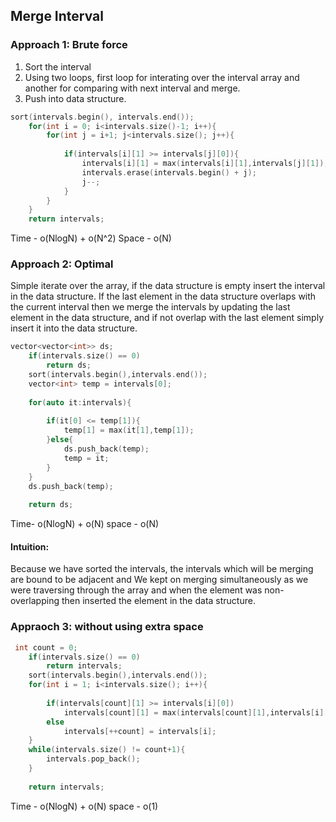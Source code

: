 ## Merge Interval

### Approach 1: Brute force

1. Sort the interval
2. Using two loops, first loop for interating over the interval array and another for comparing with next interval and merge.
3. Push into data structure.

```c++
sort(intervals.begin(), intervals.end());
    for(int i = 0; i<intervals.size()-1; i++){
        for(int j = i+1; j<intervals.size(); j++){
            
            if(intervals[i][1] >= intervals[j][0]){
                intervals[i][1] = max(intervals[i][1],intervals[j][1]);
                intervals.erase(intervals.begin() + j);
                j--;
            }   
        }
    }
    return intervals;

```

Time - o(NlogN) + o(N^2)
Space - o(N)

### Approach 2: Optimal 

Simple iterate over the array, if the data structure is empty insert the interval in the data structure.
If the last element in the data structure overlaps with the current interval then we merge the intervals by updating the last element in the data structure, 
and if  not overlap with the last element simply insert it into the data structure.

```c++
vector<vector<int>> ds;
    if(intervals.size() == 0)
        return ds;
    sort(intervals.begin(),intervals.end());
    vector<int> temp = intervals[0];
    
    for(auto it:intervals){
        
        if(it[0] <= temp[1]){
            temp[1] = max(it[1],temp[1]);
        }else{
            ds.push_back(temp);
            temp = it;
        }
    }
    ds.push_back(temp);
    
    return ds;
```
Time- o(NlogN) + o(N)
space - o(N)

#### Intuition: 
Because we have sorted the intervals, the intervals which will be merging are bound to be adjacent and We kept on merging simultaneously 
as we were traversing through the array and when the element was non-overlapping then inserted the element in the data structure.

### Appraoch 3: without using extra space

```c++
 int count = 0;
    if(intervals.size() == 0)
        return intervals;
    sort(intervals.begin(),intervals.end());
    for(int i = 1; i<intervals.size(); i++){
        
        if(intervals[count][1] >= intervals[i][0])
            intervals[count][1] = max(intervals[count][1],intervals[i][1]);
        else
            intervals[++count] = intervals[i];
    }
    while(intervals.size() != count+1){
        intervals.pop_back();
    }
    
    return intervals;
```
Time - o(NlogN) + o(N)
space - o(1)
